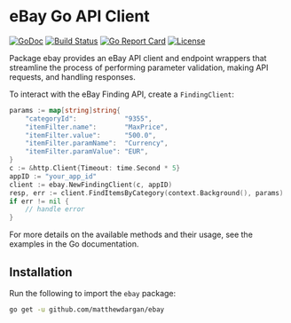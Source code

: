 # eBay Go API Client

[![GoDoc](https://godoc.org/github.com/matthewdargan/ebay?status.svg)](https://godoc.org/github.com/matthewdargan/ebay)
[![Build Status](https://github.com/matthewdargan/ebay/actions/workflows/go.yml/badge.svg?branch=main)](https://github.com/matthewdargan/ebay/actions/workflows/go.yml)
[![Go Report Card](https://goreportcard.com/badge/github.com/matthewdargan/ebay)](https://goreportcard.com/report/github.com/matthewdargan/ebay)
[![License](https://img.shields.io/badge/License-Apache_2.0-blue.svg)](LICENSE)

Package ebay provides an eBay API client and endpoint wrappers
that streamline the process of performing parameter validation,
making API requests, and handling responses.

To interact with the eBay Finding API, create a `FindingClient`:

```go
params := map[string]string{
	"categoryId":            "9355",
	"itemFilter.name":       "MaxPrice",
	"itemFilter.value":      "500.0",
	"itemFilter.paramName":  "Currency",
	"itemFilter.paramValue": "EUR",
}
c := &http.Client{Timeout: time.Second * 5}
appID := "your_app_id"
client := ebay.NewFindingClient(c, appID)
resp, err := client.FindItemsByCategory(context.Background(), params)
if err != nil {
	// handle error
}
```

For more details on the available methods and their usage,
see the examples in the Go documentation.

## Installation

Run the following to import the `ebay` package:

```sh
go get -u github.com/matthewdargan/ebay
```
